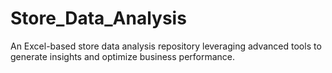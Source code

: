 # Store_Data_Analysis
An Excel-based store data analysis repository leveraging advanced tools to generate insights and optimize business performance.

